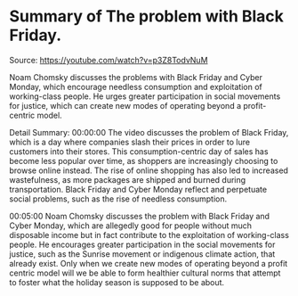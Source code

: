 # Summary of The problem with Black Friday.

Source: https://youtube.com/watch?v=p3Z8TodvNuM

Noam Chomsky discusses the problems with Black Friday and Cyber Monday, which encourage needless consumption and exploitation of working-class people. He urges greater participation in social movements for justice, which can create new modes of operating beyond a profit-centric model.

Detail Summary: 
00:00:00
The video discusses the problem of Black Friday, which is a day where companies slash their prices in order to lure customers into their stores. This consumption-centric day of sales has become less popular over time, as shoppers are increasingly choosing to browse online instead. The rise of online shopping has also led to increased wastefulness, as more packages are shipped and burned during transportation. Black Friday and Cyber Monday reflect and perpetuate social problems, such as the rise of needless consumption.

00:05:00
Noam Chomsky discusses the problem with Black Friday and Cyber Monday, which are allegedly good for people without much disposable income but in fact contribute to the exploitation of working-class people. He encourages greater participation in the social movements for justice, such as the Sunrise movement or indigenous climate action, that already exist. Only when we create new modes of operating beyond a profit centric model will we be able to form healthier cultural norms that attempt to foster what the holiday season is supposed to be about.

